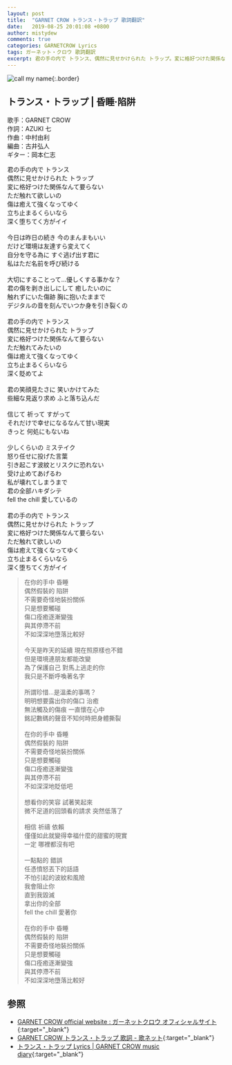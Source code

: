 ```yaml
---
layout: post
title:  "GARNET CROW トランス・トラップ 歌詞翻訳"
date:   2019-08-25 20:01:08 +0800
author: mistydew
comments: true
categories: GARNETCROW Lyrics
tags: ガーネット・クロウ 歌詞翻訳
excerpt: 君の手の内で トランス、偶然に見せかけられた トラップ。変に格好つけた関係なんて要らない、ただ触れて欲しいの。傷は癒えて強くなってゆく、立ち止まるくらいなら、深く堕ちてく方がイイ。
---
```

![call my name](https://raw.githubusercontent.com/mistydew/gc2/master/cover/single/SG08_call%20my%20name.jpg){:.border}

## トランス・トラップ | 昏睡·陷阱

歌手：GARNET CROW<br>
作詞：AZUKI 七<br>
作曲：中村由利<br>
編曲：古井弘人<br>
ギター：岡本仁志

<div class="lyric-original">
<p>
君の手の内で トランス<br>
偶然に見せかけられた トラップ<br>
変に格好つけた関係なんて要らない<br>
ただ触れて欲しいの<br>
傷は癒えて強くなってゆく<br>
立ち止まるくらいなら<br>
深く堕ちてく方がイイ<br>
<br>
今日は昨日の続き 今のまんまもいい<br>
だけど環境は友達すら変えてく<br>
自分を守る為に すぐ逃げ出す君に<br>
私はただ名前を呼び続ける<br>
<br>
大切にすることって…優しくする事かな？<br>
君の傷を剥き出しにして 癒したいのに<br>
触れずにいた傷跡 胸に抱いたままで<br>
デジタルの音を刻んでいつか身を引き裂くの<br>
<br>
君の手の内で トランス<br>
偶然に見せかけられた トラップ<br>
変に格好つけた関係なんて要らない<br>
ただ触れてみたいの<br>
傷は癒えて強くなってゆく<br>
立ち止まるくらいなら<br>
深く貶めてよ<br>
<br>
君の笑顔見たさに 笑いかけてみた<br>
些細な見返り求め ふと落ち込んだ<br>
<br>
信じて 祈って すがって<br>
それだけで幸せになるなんて甘い現実<br>
きっと 何処にもないね<br>
<br>
少しくらいの ミステイク<br>
怒り任せに投げた言葉<br>
引き起こす波紋とリスクに恐れない<br>
受け止めてあげるわ<br>
私が壊れてしまうまで<br>
君の全部ハキダシテ<br>
fell the chill 愛しているの<br>
<br>
君の手の内で トランス<br>
偶然に見せかけられた トラップ<br>
変に格好つけた関係なんて要らない<br>
ただ触れて欲しいの<br>
傷は癒えて強くなってゆく<br>
立ち止まるくらいなら<br>
深く堕ちてく方がイイ
</p>
</div>

<div class="lyric-translation">
<blockquote>
在你的手中 昏睡<br>
偶然假裝的 陷阱<br>
不需要奇怪地裝扮關係<br>
只是想要觸碰<br>
傷口痊癒逐漸變強<br>
與其停滯不前<br>
不如深深地墮落比較好<br>
<br>
今天是昨天的延續 現在照原樣也不錯<br>
但是環境連朋友都能改變<br>
為了保護自己 對馬上逃走的你<br>
我只是不斷呼喚著名字<br>
<br>
所謂珍惜...是溫柔的事嗎？<br>
明明想要露出你的傷口 治癒<br>
無法觸及的傷痕 一直懷在心中<br>
銘記數碼的聲音不知何時把身體撕裂<br>
<br>
在你的手中 昏睡<br>
偶然假裝的 陷阱<br>
不需要奇怪地裝扮關係<br>
只是想要觸碰<br>
傷口痊癒逐漸變強<br>
與其停滯不前<br>
不如深深地貶低吧<br>
<br>
想看你的笑容 試著笑起來<br>
微不足道的回頭看的請求 突然低落了<br>
<br>
相信 祈禱 依賴<br>
僅僅如此就變得幸福什麼的甜蜜的現實<br>
一定 哪裡都沒有吧<br>
<br>
一點點的 錯誤<br>
任憑憤怒丟下的話語<br>
不怕引起的波紋和風險<br>
我會阻止你<br>
直到我毀滅<br>
拿出你的全部<br>
fell the chill 愛著你<br>
<br>
在你的手中 昏睡<br>
偶然假裝的 陷阱<br>
不需要奇怪地裝扮關係<br>
只是想要觸碰<br>
傷口痊癒逐漸變強<br>
與其停滯不前<br>
不如深深地墮落比較好
</blockquote>
</div>

## 参照

* [GARNET CROW official website : ガーネットクロウ オフィシャルサイト](http://www.garnetcrow.com){:target="_blank"}
* [GARNET CROW トランス・トラップ 歌詞 - 歌ネット](https://www.uta-net.com/song/20128){:target="_blank"}
* [トランス・トラップ Lyrics \| GARNET CROW music diary](https://mistydew.github.io/gc/lyrics/original/トランス・トラップ.html){:target="_blank"}
